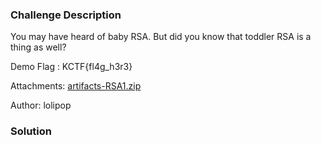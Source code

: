 ### Challenge Description 

You may have heard of baby RSA. But did you know that toddler RSA is a thing as well?

Demo Flag : KCTF{fl4g_h3r3}

Attachments: [artifacts-RSA1.zip](attachments/toddler-rsa/artifacts-RSA1.zip)

Author: lolipop

### Solution
